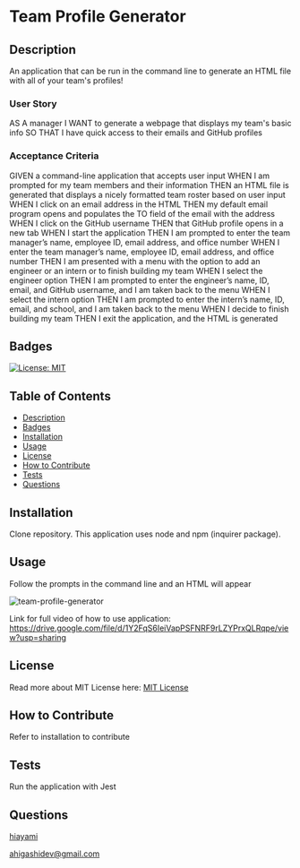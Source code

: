 # Team Profile Generator
## Description
An application that can be run in the command line to generate an HTML file with all of your team's profiles! 
### User Story
AS A manager
I WANT to generate a webpage that displays my team's basic info
SO THAT I have quick access to their emails and GitHub profiles
### Acceptance Criteria
GIVEN a command-line application that accepts user input
WHEN I am prompted for my team members and their information
THEN an HTML file is generated that displays a nicely formatted team roster based on user input
WHEN I click on an email address in the HTML
THEN my default email program opens and populates the TO field of the email with the address
WHEN I click on the GitHub username
THEN that GitHub profile opens in a new tab
WHEN I start the application
THEN I am prompted to enter the team manager’s name, employee ID, email address, and office number
WHEN I enter the team manager’s name, employee ID, email address, and office number
THEN I am presented with a menu with the option to add an engineer or an intern or to finish building my team
WHEN I select the engineer option
THEN I am prompted to enter the engineer’s name, ID, email, and GitHub username, and I am taken back to the menu
WHEN I select the intern option
THEN I am prompted to enter the intern’s name, ID, email, and school, and I am taken back to the menu
WHEN I decide to finish building my team
THEN I exit the application, and the HTML is generated
## Badges
[![License: MIT](https://img.shields.io/badge/License-MIT-yellow.svg)](https://opensource.org/licenses/MIT)
## Table of Contents
* [Description](#description)
* [Badges](#badges)
* [Installation](#installation)
* [Usage](#usage)
* [License](#license)
* [How to Contribute](#how-to-contribute)
* [Tests](#tests)
* [Questions](#questions)
## Installation
Clone repository. This application uses node and npm (inquirer package).
## Usage
Follow the prompts in the command line and an HTML will appear

![team-profile-generator](https://user-images.githubusercontent.com/98536530/166125082-8a22b28f-0151-41b9-9842-5c2ea70fa572.gif)

Link for full video of how to use application: https://drive.google.com/file/d/1Y2FqS6IeiVapPSFNRF9rLZYPrxQLRqpe/view?usp=sharing
## License
Read more about MIT License here: [MIT License](https://opensource.org/licenses/MIT)
## How to Contribute
Refer to installation to contribute
## Tests
Run the application with Jest
## Questions
[hiayami](https://github.com/hiayami)

[ahigashidev@gmail.com](mailto:ahigashidev@gmail.com)
